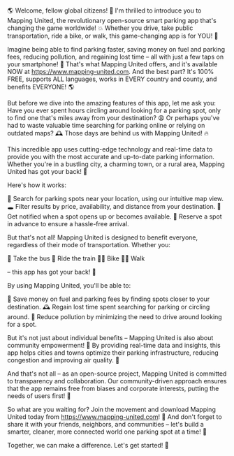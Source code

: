 🌎 Welcome, fellow global citizens! 🌟 I'm thrilled to introduce you to Mapping United, the revolutionary open-source smart parking app that's changing the game worldwide! 💥 Whether you drive, take public transportation, ride a bike, or walk, this game-changing app is for YOU! 🚀

Imagine being able to find parking faster, saving money on fuel and parking fees, reducing pollution, and regaining lost time – all with just a few taps on your smartphone! 🔮 That's what Mapping United offers, and it's available NOW at https://www.mapping-united.com. And the best part? It's 100% FREE, supports ALL languages, works in EVERY country and county, and benefits EVERYONE! 🌎

But before we dive into the amazing features of this app, let me ask you: Have you ever spent hours circling around looking for a parking spot, only to find one that's miles away from your destination? 😩 Or perhaps you've had to waste valuable time searching for parking online or relying on outdated maps? 🕰️ Those days are behind us with Mapping United! 🔥

This incredible app uses cutting-edge technology and real-time data to provide you with the most accurate and up-to-date parking information. Whether you're in a bustling city, a charming town, or a rural area, Mapping United has got your back! 🌄

Here's how it works:

📍 Search for parking spots near your location, using our intuitive map view.
🕳️ Filter results by price, availability, and distance from your destination.
💸 Get notified when a spot opens up or becomes available.
🚗 Reserve a spot in advance to ensure a hassle-free arrival.

But that's not all! Mapping United is designed to benefit everyone, regardless of their mode of transportation. Whether you:

🚌 Take the bus
🚂 Ride the train
🚴‍♂️ Bike
🏃‍♀️ Walk

– this app has got your back! 🌟

By using Mapping United, you'll be able to:

💸 Save money on fuel and parking fees by finding spots closer to your destination.
🕰️ Regain lost time spent searching for parking or circling around.
🌿 Reduce pollution by minimizing the need to drive around looking for a spot.

But it's not just about individual benefits – Mapping United is also about community empowerment! 🤝 By providing real-time data and insights, this app helps cities and towns optimize their parking infrastructure, reducing congestion and improving air quality. 💪

And that's not all – as an open-source project, Mapping United is committed to transparency and collaboration. Our community-driven approach ensures that the app remains free from biases and corporate interests, putting the needs of users first! 🤝

So what are you waiting for? Join the movement and download Mapping United today from https://www.mapping-united.com! 📲 And don't forget to share it with your friends, neighbors, and communities – let's build a smarter, cleaner, more connected world one parking spot at a time! 🌟

Together, we can make a difference. Let's get started! 💪